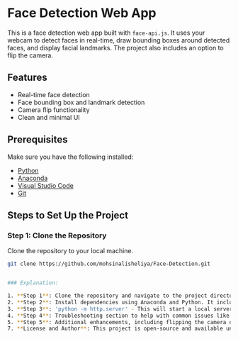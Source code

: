 # Face Detection Web App

This is a face detection web app built with `face-api.js`. It uses your webcam to detect faces in real-time, draw bounding boxes around detected faces, and display facial landmarks. The project also includes an option to flip the camera.

## Features
- Real-time face detection
- Face bounding box and landmark detection
- Camera flip functionality
- Clean and minimal UI

## Prerequisites

Make sure you have the following installed:

- [Python](https://www.python.org/downloads/)
- [Anaconda](https://www.anaconda.com/products/individual)
- [Visual Studio Code](https://code.visualstudio.com/)
- [Git](https://git-scm.com/)

## Steps to Set Up the Project

### Step 1: Clone the Repository

Clone the repository to your local machine.

```bash
git clone https://github.com/mohsinalisheliya/Face-Detection.git


### Explanation:

1. **Step 1**: Clone the repository and navigate to the project directory.
2. **Step 2**: Install dependencies using Anaconda and Python. It includes both Conda environment setup and the simple HTTP server method.
3. **Step 3**: 'python -m http.server' - This will start a local server at http://localhost:8000. Open this URL in your web browser to see the app.
4. **Step 4**: Troubleshooting section to help with common issues like missing webcam access or model files.
5. **Step 5**: Additional enhancements, including flipping the camera or modifying the design.
7. **License and Author**: This project is open-source and available under the MIT License.

